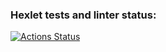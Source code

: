 ### Hexlet tests and linter status:
[![Actions Status](https://github.com/YaroslavWD/frontend-project-44/actions/workflows/hexlet-check.yml/badge.svg)](https://github.com/YaroslavWD/frontend-project-44/actions)